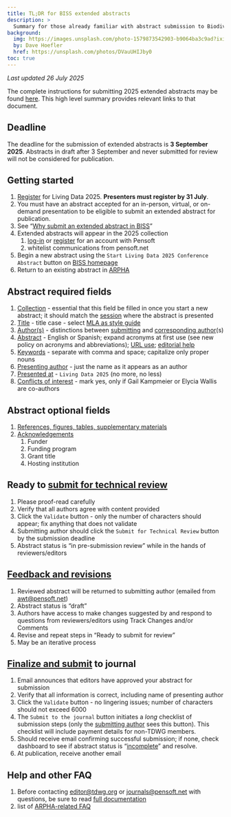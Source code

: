 ```yaml
---
title: TL;DR for BISS extended abstracts
description: >
  Summary for those already familiar with abstract submission to Biodiversity Information Science & Standards (BISS) for SPNHC-TDWG 2024.
background:
  img: https://images.unsplash.com/photo-1579873542903-b9064ba3c9ad?ixid=MnwxMjA3fDB8MHxwaG90by1wYWdlfHx8fGVufDB8fHx8&ixlib=rb-1.2.1&auto=format&fit=crop&w=2550&q=80
  by: Dave Hoefler
  href: https://unsplash.com/photos/DVauUHIJby0
toc: true
---
```



*Last updated 26 July 2025*

The complete instructions for submitting 2025 extended abstracts may be found [here](https://www.tdwg.org/conferences/2025/biss-abstract-submission/). This high level summary provides relevant links to that document.

## Deadline

The deadline for the submission of extended abstracts is **3 September 2025**. Abstracts in draft after 3 September and never submitted for review will not be considered for publication.

## Getting started

1. [Register](https://livingdata2025.com/registration.html) for Living Data 2025\. **Presenters must register by 31 July**.  
2. You must have an abstract accepted for an in-person, virtual, or on-demand presentation to be eligible to submit an extended abstract for publication.  
3. See “[Why submit an extended abstract in BISS](https://www.tdwg.org/conferences/2025/why-extended-abstract/)”  
4. Extended abstracts will appear in the 2025 collection  
   1. [log-in](https://biss.pensoft.net/login.php?redirurl=%2F) or [register](https://pensoft.net/register.php?register=1&gotourl=biss.pensoft.net%2F) for an account with Pensoft  
   2. whitelist communications from pensoft.net  
5. Begin a new abstract using the `Start Living Data 2025 Conference Abstract` button on [BISS homepage](https://biss.pensoft.net/)  
6. Return to an existing abstract in [ARPHA](https://arpha.pensoft.net/)

## Abstract required fields

1. [Collection](https://www.tdwg.org/conferences/2025/biss-abstract-submission/#collection) \- essential that this field be filled in once you start a new abstract; it should match the [session](https://livingdata2025.com/sessions.html) where the abstract is presented  
2. [Title](https://www.tdwg.org/conferences/2025/biss-abstract-submission/#title) \- title case \- select [MLA as style guide](https://titlecaseconverter.com/)  
3. [Author(s)](https://www.tdwg.org/conferences/2025/biss-abstract-submission/#authors) \- distinctions between [submitting](https://www.tdwg.org/conferences/2025/biss-abstract-submission/#submitting-author) and [corresponding author](https://www.tdwg.org/conferences/2025/biss-abstract-submission/#corresponding-author)(s)  
4. [Abstract](https://www.tdwg.org/conferences/2025/biss-abstract-submission/#abstract) \- English or Spanish; expand acronyms at first use (see new policy on acronyms and abbreviations); [URL use](https://www.tdwg.org/conferences/2025/biss-abstract-submission/#hyperlinks-and-endnotes); [editorial help](https://www.tdwg.org/conferences/2024/biss-abstract-submission/#editorial-help)  
5. [Keywords](https://www.tdwg.org/conferences/2025/biss-abstract-submission/#keywords) \- separate with comma and space; capitalize only proper nouns  
6. [Presenting author](https://www.tdwg.org/conferences/2025/biss-abstract-submission/#presenting-author) \- just the name as it appears as an author  
7. [Presented at](https://www.tdwg.org/conferences/2025/biss-abstract-submission/#presented-at) \- `Living Data 2025` (no more, no less)  
8. [Conflicts of interest](https://www.tdwg.org/conferences/2025/biss-abstract-submission/#required-fields) \- mark yes, only if Gail Kampmeier or Elycia Wallis are co-authors

## Abstract optional fields

1. [References, figures, tables, supplementary materials](https://www.tdwg.org/conferences/2025/biss-abstract-submission/#refs-figs-supplementary)  
2. [Acknowledgements](https://www.tdwg.org/conferences/2025/biss-abstract-submission/#acknowledgements)  
   1. Funder  
   2. Funding program  
   3. Grant title  
   4. Hosting institution

## Ready to [submit for technical review](https://www.tdwg.org/conferences/2025/biss-abstract-submission/#submit-for-technical-review)

1. Please proof-read carefully  
2. Verify that all authors agree with content provided  
3. Click the  `Validate` button \- only the number of characters should appear; fix anything that does not validate  
4. Submitting author should click the `Submit for Technical Review` button by the submission deadline  
5. Abstract status is “in pre-submission review” while in the hands of reviewers/editors

## [Feedback and revisions](https://www.tdwg.org/conferences/2025/biss-abstract-submission/#feedback-and-revisions)

1. Reviewed abstract will be returned to submitting author (emailed from awt@pensoft.net)  
2. Abstract status is “draft”  
3. Authors have access to make changes suggested by and respond to questions from reviewers/editors using Track Changes and/or Comments  
4. Revise and repeat steps in “Ready to submit for review”  
5. May be an iterative process

## [Finalize and submit](https://www.tdwg.org/conferences/2025/biss-abstract-submission/#finalize-and-submit-to-journal) to journal

1. Email announces that editors have approved your abstract for submission  
2. Verify that all information is correct, including name of presenting author  
3. Click the `Validate` button \- no lingering issues; number of characters should not exceed 6000  
4. The `Submit to the journal` button initiates a *long* checklist of submission steps (only the [submitting author](https://www.tdwg.org/conferences/2025/biss-abstract-submission/#submitting-author) sees this button). This checklist will include payment details for non-TDWG members.  
5. Should receive email confirming successful submission; if none, check dashboard to see if abstract status is “[incomplete](https://www.tdwg.org/conferences/2025/biss-abstract-submission/#incomplete-submission)” and resolve.  
6. At publication, receive another email

## Help and other FAQ

1. Before contacting editor@tdwg.org or journals@pensoft.net with questions, be sure to read [full documentation](https://www.tdwg.org/conferences/2025/biss-abstract-submission/)  
2. list of [ARPHA-related FAQ](https://www.tdwg.org/conferences/2025/biss-abstract-submission/#arpha-related-faqs)
